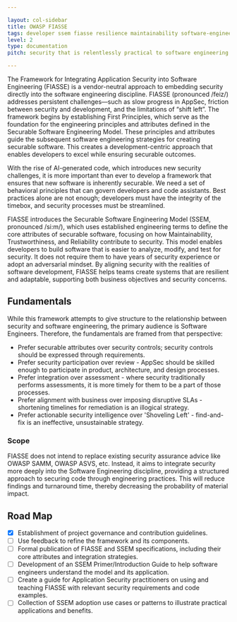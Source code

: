 ```yaml
---

layout: col-sidebar
title: OWASP FIASSE
tags: developer ssem fiasse resilience maintainability software-engineering trustworthiness reliability
level: 2
type: documentation
pitch: security that is relentlessly practical to software engineering

---
```


The Framework for Integrating Application Security into Software Engineering (FIASSE) is a vendor-neutral approach to embedding security directly into the software engineering discipline. FIASSE (pronounced /feiz/) addresses persistent challenges—such as slow progress in AppSec, friction between security and development, and the limitations of “shift left”. The framework begins by establishing First Principles, which serve as the foundation for the engineering principles and attributes defined in the Securable Software Engineering Model. These principles and attributes guide the subsequent software engineering strategies for creating securable software. This creates a development-centric approach that enables developers to excel while ensuring securable outcomes.

With the rise of AI-generated code, which introduces new security challenges, it is more important than ever to develop a framework that ensures that new software is inherently securable. We need a set of behavioral principles that can govern developers and code assistants. Best practices alone are not enough; developers must have the integrity of the timebox, and security processes must be streamlined.

FIASSE introduces the Securable Software Engineering Model (SSEM, pronounced /si:m/), which uses established engineering terms to define the core attributes of securable software, focusing on how Maintainability, Trustworthiness, and Reliability contribute to security. This model enables developers to build software that is easier to analyze, modify, and test for security. It does not require them to have years of security experience or adopt an adversarial mindset. By aligning security with the realities of software development, FIASSE helps teams create systems that are resilient and adaptable, supporting both business objectives and security concerns.

## Fundamentals

While this framework attempts to give structure to the relationship between security and software engineering, the primary audience is Software Engineers. Therefore, the fundamentals are framed from that perspective:

- Prefer securable attributes over security controls; security controls should be expressed through requirements.
- Prefer security participation over review - AppSec should be skilled enough to participate in product, architecture, and design processes.
- Prefer integration over assessment - where security traditionally performs assessments, it is more timely for them to be a part of those processes.
- Prefer alignment with business over imposing disruptive SLAs - shortening timelines for remediation is an illogical strategy.
- Prefer actionable security intelligence over 'Shoveling Left' - find-and-fix is an ineffective, unsustainable strategy.

### Scope

FIASSE does not intend to replace existing security assurance advice like OWASP SAMM, OWASP ASVS, etc. Instead, it aims to integrate security more deeply into the Software Engineering discipline, providing a structured approach to securing code through engineering practices. This will reduce findings and turnaround time, thereby decreasing the probability of material impact.

## Road Map

- [x] Establishment of project governance and contribution guidelines.
- [ ] Use feedback to refine the framework and its components.
- [ ] Formal publication of FIASSE and SSEM specifications, including their core attributes and integration strategies.
- [ ] Development of an SSEM Primer/Introduction Guide to help software engineers understand the model and its application.
- [ ] Create a guide for Application Security practitioners on using and teaching FIASSE with relevant security requirements and code examples.
- [ ] Collection of SSEM adoption use cases or patterns to illustrate practical applications and benefits.
